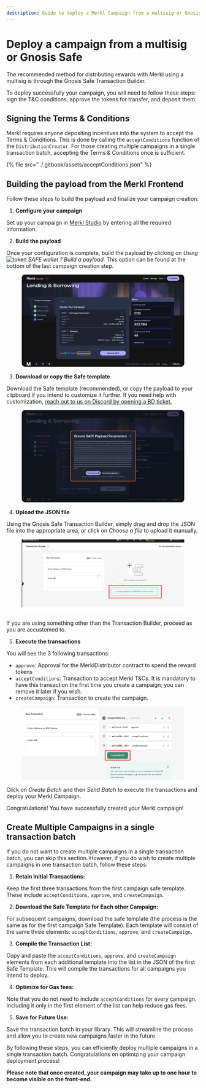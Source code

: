 ```yaml
---
description: Guide to deploy a Merkl Campaign from a multisig or Gnosis Safe
---
```


# Deploy a campaign from a multisig or Gnosis Safe

The recommended method for distributing rewards with Merkl using a multisig is through the Gnosis Safe Transaction Builder.

To deploy successfully your campaign, you will need to follow these steps: sign the T\&C conditions, approve the tokens for transfer, and deposit them.

## Signing the Terms & Conditions

Merkl requires anyone depositing incentives into the system to accept the Terms & Conditions. This is done by calling the `acceptConditions` function of the `DistributionCreator`. For those creating multiple campaigns in a single transaction batch, accepting the Terms & Conditions once is sufficient.

{% file src="../.gitbook/assets/acceptConditions.json" %}

## Building the payload from the Merkl Frontend

Follow these steps to build the payload and finalize your campaign creation:



1. **Configure your campaign**

Set up your campaign in [Merkl Studio](https://studio.merkl.xyz) by entering all the required information.



2. **Build the payload**

Once your configuration is complete, build the payload by clicking on _Using_ <img src="https://raw.githubusercontent.com/AngleProtocol/angle-token-list/main/src/assets/tokens/SAFE.svg" alt="token" data-size="line"> _SAFE wallet ? Build a payload._ This option can be found at the bottom of the last campaign creation step.

<figure><img src="../.gitbook/assets/Group 13.png" alt=""><figcaption></figcaption></figure>



3. **Download or copy the Safe template**

Download the Safe template (recommended), or copy the payload to your clipboard if you intend to customize it further. If you need help with customization, [reach out to us on Discord by opening a BD ticket.](https://discord.com/channels/1209830388726243369/1210212731047776357)

<figure><img src="../.gitbook/assets/Group 12.png" alt=""><figcaption></figcaption></figure>



4. **Upload the JSON file**

Using the Gnosis Safe Transaction Builder, simply drag and drop the JSON file into the appropriate area, or click on _Choose a file_ to upload it manually.

<figure><img src="../.gitbook/assets/upload-json-file.png" alt=""><figcaption></figcaption></figure>

If you are using something other than the Transaction Builder, proceed as you are accustomed to.



5. **Execute the transactions**

You will see the 3 following transactions:

* `approve`: Approval for the MerklDistributor contract to spend the reward tokens
* `acceptConditions`: Transaction to accept Merkl T\&Cs. It is mandatory to have this transaction the first time you create a campaign; you can remove it later if you wish.
* `createCampaign`: Transaction to create the campaign.

<figure><img src="../.gitbook/assets/safe-wallet-approve+accept+create.png" alt=""><figcaption></figcaption></figure>

Click on _Create Batch_ and then _Send Batch_ to execute the transactions and deploy your Merkl Campaign.

Congratulations! You have successfully created your Merkl campaign!

## Create Multiple Campaigns in a single transaction batch

If you do not want to create multiple campaigns in a single transaction batch, you can skip this section. However, if you do wish to create multiple campaigns in one transaction batch, follow these steps:

1. **Retain Initial Transactions:**

Keep the first three transactions from the first campaign safe template. These include `acceptConditions`, `approve`, and `createCampaign`.

2. **Download the Safe Template for Each other Campaign:**

For subsequent campaigns, download the safe template (the process is the same as for the first campaign Safe Template). Each template will consist of the same three elements: `acceptConditions`, `approve`, and `createCampaign`.

3. **Compile the Transaction List:**

Copy and paste the `acceptConditions`, `approve`, and `createCampaign` elements from each additional template into the list in the JSON of the first Safe Template. This will compile the transactions for all campaigns you intend to deploy.

4. **Optimize for Gas fees:**

Note that you do not need to include `acceptConditions` for every campaign. Including it only in the first element of the list can help reduce gas fees.

5. **Save for Future Use:**

Save the transaction batch in your library. This will streamline the process and allow you to create new campaigns faster in the future

By following these steps, you can efficiently deploy multiple campaigns in a single transaction batch. Congratulations on optimizing your campaign deployment process!

**Please note that once created, your campaign may take up to one hour to become visible on the front-end.**
